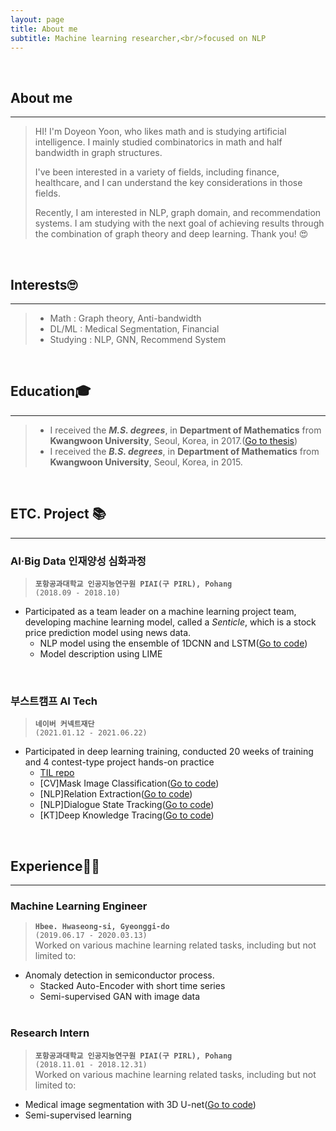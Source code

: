 ```yaml
---
layout: page
title: About me
subtitle: Machine learning researcher,<br/>focused on NLP
---
```

<br/>

## About me

---

> HI! I'm Doyeon Yoon, who likes math and is studying artificial intelligence. I mainly studied combinatorics in math and half bandwidth in graph structures.
>
> I've been interested in a variety of fields, including finance, healthcare, and I can understand the key considerations in those fields.
>
> Recently, I am interested in NLP, graph domain, and recommendation systems. I am studying with the next goal of achieving results through the combination of graph theory and deep learning. 
> Thank you! 😍

<br/>

## Interests🙄

---

> - Math : Graph theory, Anti-bandwidth
> - DL/ML : Medical Segmentation, Financial
> - Studying : NLP, GNN, Recommend System

<br/>

## Education🎓

---

> - I received the ***M.S. degrees***, in **Department of Mathematics** from **Kwangwoon University**, Seoul, Korea, in 2017.([Go to thesis](http://www.riss.kr/link?id=T14494628))
> - I received the ***B.S. degrees***, in **Department of Mathematics** from **Kwangwoon University**, Seoul, Korea, in 2015.

<br/>

## ETC. Project 📚

---

### AI·Big Data 인재양성 심화과정

> **`포항공과대학교 인공지능연구원 PIAI(구 PIRL), Pohang`**  
> `(2018.09 - 2018.10)`    
- Participated as a team leader on a machine learning project team, developing machine learning model, called a *Senticle*, which is a stock price prediction model using news data.
    - NLP model using the ensemble of 1DCNN and LSTM([Go to code](https://www.github.com/ydy8989/senticle-proj))
    - Model description using LIME

<br/>

### 부스트캠프 AI Tech

> **`네이버 커넥트재단`**  
> `(2021.01.12 - 2021.06.22)`    

- Participated in deep learning training, conducted 20 weeks of training and 4 contest-type project hands-on practice
	- [TIL repo](https://github.com/ydy8989/boostcamp)
	- [CV]Mask Image Classification([Go to code](https://github.com/bcaitech1/p1-img-ydy8989))
	- [NLP]Relation Extraction([Go to code](https://github.com/bcaitech1/p2-klue-ydy8989))
	- [NLP]Dialogue State Tracking([Go to code](https://github.com/bcaitech1/p3-dst-teamed-st))
	- [KT]Deep Knowledge Tracing([Go to code](https://github.com/bcaitech1/p4-dkt-decayt))

<br/>

## Experience👨‍💻

---

### Machine Learning Engineer

> **`Hbee. Hwaseong-si, Gyeonggi-do`**     
> `(2019.06.17 - 2020.03.13)`  
Worked on various machine learning related tasks, including but not limited to:
- Anomaly detection in semiconductor process. 
  - Stacked Auto-Encoder with short time series
  - Semi-supervised GAN with image data
  <br/>

### Research Intern

> **`포항공과대학교 인공지능연구원 PIAI(구 PIRL), Pohang`**  
> `(2018.11.01 - 2018.12.31)`  
Worked on various machine learning related tasks, including but not limited to:
- Medical image segmentation with 3D U-net([Go to code](https://www.github.com/ydy8989/Cardiac_Segmentation))
- Semi-supervised learning

<br/>

